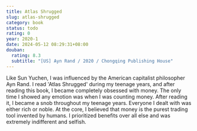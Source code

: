 ```yaml
---
title: Atlas Shrugged
slug: atlas-shrugged
category: book
status: todo
rating: 0
year: 2020-1
date: 2024-05-12 08:29:31+08:00
douban:
  rating: 8.3
  subtitle: "[US] Ayn Rand / 2020 / Chongqing Publishing House"
---
```


Like Sun Yuchen, I was influenced by the American capitalist philosopher Ayn Rand. I read 'Atlas Shrugged' during my teenage years, and after reading this book, I became completely obsessed with money. The only time I showed any emotion was when I was counting money. After reading it, I became a snob throughout my teenage years. Everyone I dealt with was either rich or noble. At the core, I believed that money is the purest trading tool invented by humans. I prioritized benefits over all else and was extremely indifferent and selfish.
